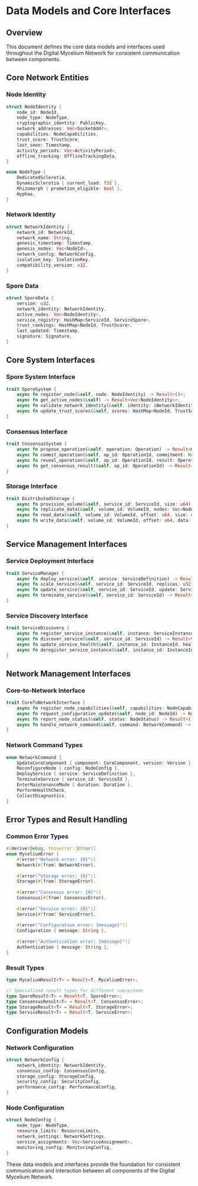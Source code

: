 # Data Models and Core Interfaces

## Overview

This document defines the core data models and interfaces used throughout the Digital Mycelium Network for consistent communication between components.

## Core Network Entities

### Node Identity
```rust
struct NodeIdentity {
    node_id: NodeId,
    node_type: NodeType,
    cryptographic_identity: PublicKey,
    network_addresses: Vec<SocketAddr>,
    capabilities: NodeCapabilities,
    trust_score: TrustScore,
    last_seen: Timestamp,
    activity_periods: Vec<ActivityPeriod>,
    offline_tracking: OfflineTrackingData,
}

enum NodeType {
    DedicatedSclerotia,
    DynamicSclerotia { current_load: f32 },
    Rhizomorph { promotion_eligible: bool },
    Hyphae,
}
```

### Network Identity
```rust
struct NetworkIdentity {
    network_id: NetworkId,
    network_name: String,
    genesis_timestamp: Timestamp,
    genesis_nodes: Vec<NodeId>,
    network_config: NetworkConfig,
    isolation_key: IsolationKey,
    compatibility_version: u32,
}
```

### Spore Data
```rust
struct SporeData {
    version: u32,
    network_identity: NetworkIdentity,
    active_nodes: Vec<NodeIdentity>,
    service_registry: HashMap<ServiceId, ServiceSpore>,
    trust_rankings: HashMap<NodeId, TrustScore>,
    last_updated: Timestamp,
    signature: Signature,
}
```

## Core System Interfaces

### Spore System Interface
```rust
trait SporeSystem {
    async fn register_node(&self, node: NodeIdentity) -> Result<()>;
    async fn get_active_nodes(&self) -> Result<Vec<NodeIdentity>>;
    async fn validate_network_identity(&self, identity: &NetworkIdentity) -> Result<bool>;
    async fn update_trust_scores(&self, scores: HashMap<NodeId, TrustScore>) -> Result<()>;
}
```

### Consensus Interface
```rust
trait ConsensusSystem {
    async fn propose_operation(&self, operation: Operation) -> Result<OperationId>;
    async fn commit_operation(&self, op_id: OperationId, commitment: Hash) -> Result<()>;
    async fn reveal_operation(&self, op_id: OperationId, result: OperationResult) -> Result<()>;
    async fn get_consensus_result(&self, op_id: OperationId) -> Result<ConsensusResult>;
}
```

### Storage Interface
```rust
trait DistributedStorage {
    async fn provision_volume(&self, service_id: ServiceId, size: u64) -> Result<VolumeId>;
    async fn replicate_data(&self, volume_id: VolumeId, nodes: Vec<NodeId>) -> Result<()>;
    async fn read_data(&self, volume_id: VolumeId, offset: u64, size: u64) -> Result<Vec<u8>>;
    async fn write_data(&self, volume_id: VolumeId, offset: u64, data: Vec<u8>) -> Result<()>;
}
```

## Service Management Interfaces

### Service Deployment Interface
```rust
trait ServiceManager {
    async fn deploy_service(&self, service: ServiceDefinition) -> Result<ServiceId>;
    async fn scale_service(&self, service_id: ServiceId, replicas: u32) -> Result<()>;
    async fn update_service(&self, service_id: ServiceId, update: ServiceUpdate) -> Result<()>;
    async fn terminate_service(&self, service_id: ServiceId) -> Result<()>;
}
```

### Service Discovery Interface
```rust
trait ServiceDiscovery {
    async fn register_service_instance(&self, instance: ServiceInstance) -> Result<()>;
    async fn discover_service(&self, service_id: ServiceId) -> Result<Vec<ServiceEndpoint>>;
    async fn update_service_health(&self, instance_id: InstanceId, health: HealthStatus) -> Result<()>;
    async fn deregister_service_instance(&self, instance_id: InstanceId) -> Result<()>;
}
```

## Network Management Interfaces

### Core-to-Network Interface
```rust
trait CoreToNetworkInterface {
    async fn register_node_capabilities(&self, capabilities: NodeCapabilities) -> Result<()>;
    async fn request_configuration_update(&self, node_id: NodeId) -> Result<NodeConfig>;
    async fn report_node_status(&self, status: NodeStatus) -> Result<()>;
    async fn handle_network_command(&self, command: NetworkCommand) -> Result<CommandResult>;
}
```

### Network Command Types
```rust
enum NetworkCommand {
    UpdateCoreComponent { component: CoreComponent, version: Version },
    ReconfigureNode { config: NodeConfig },
    DeployService { service: ServiceDefinition },
    TerminateService { service_id: ServiceId },
    EnterMaintenanceMode { duration: Duration },
    PerformHealthCheck,
    CollectDiagnostics,
}
```

## Error Types and Result Handling

### Common Error Types
```rust
#[derive(Debug, thiserror::Error)]
enum MyceliumError {
    #[error("Network error: {0}")]
    Network(#[from] NetworkError),
    
    #[error("Storage error: {0}")]
    Storage(#[from] StorageError),
    
    #[error("Consensus error: {0}")]
    Consensus(#[from] ConsensusError),
    
    #[error("Service error: {0}")]
    Service(#[from] ServiceError),
    
    #[error("Configuration error: {message}")]
    Configuration { message: String },
    
    #[error("Authentication error: {message}")]
    Authentication { message: String },
}
```

### Result Types
```rust
type MyceliumResult<T> = Result<T, MyceliumError>;

// Specialized result types for different subsystems
type SporeResult<T> = Result<T, SporeError>;
type ConsensusResult<T> = Result<T, ConsensusError>;
type StorageResult<T> = Result<T, StorageError>;
type ServiceResult<T> = Result<T, ServiceError>;
```

## Configuration Models

### Network Configuration
```rust
struct NetworkConfig {
    network_identity: NetworkIdentity,
    consensus_config: ConsensusConfig,
    storage_config: StorageConfig,
    security_config: SecurityConfig,
    performance_config: PerformanceConfig,
}
```

### Node Configuration
```rust
struct NodeConfig {
    node_type: NodeType,
    resource_limits: ResourceLimits,
    network_settings: NetworkSettings,
    service_assignments: Vec<ServiceAssignment>,
    monitoring_config: MonitoringConfig,
}
```

These data models and interfaces provide the foundation for consistent communication and interaction between all components of the Digital Mycelium Network.